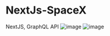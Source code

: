 # NextJs-SpaceX
NextJS, GraphQL API
![image](https://user-images.githubusercontent.com/71920644/144661576-55e2f791-3a8d-424e-a12c-573b5a2780a4.png)
![image](https://user-images.githubusercontent.com/71920644/144661295-4b8eeae7-0d08-468d-aa7d-632aa8d5c9fc.png)
